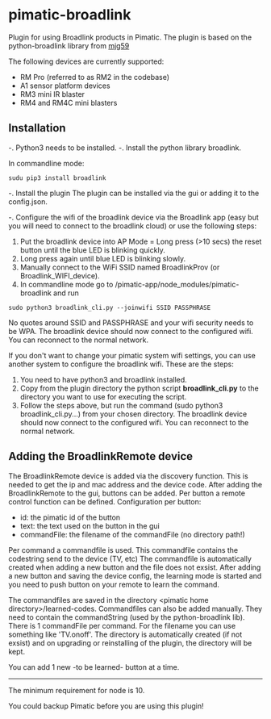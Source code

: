 # pimatic-broadlink
Plugin for using Broadlink products in Pimatic. The plugin is based on the python-broadlink library from [mjg59](https://github.com/mjg59/python-broadlink)

The following devices are currently supported:
- RM Pro (referred to as RM2 in the codebase)
- A1 sensor platform devices
- RM3 mini IR blaster
- RM4 and RM4C mini blasters


Installation
----
-. Python3 needs to be installed.
-. Install the python library broadlink.

In commandline mode:
```
sudu pip3 install broadlink
```
-. Install the plugin
The plugin can be installed via the gui or adding it to the config.json.

-. Configure the wifi of the broadlink device via the Broadlink app (easy but you will need to connect to the broadlink cloud) or use the following steps:
1. Put the broadlink device into AP Mode = Long press (>10 secs) the reset button until the blue LED is blinking quickly.
2. Long press again until blue LED is blinking slowly.
3. Manually connect to the WiFi SSID named BroadlinkProv (or Broadlink_WIFI_device).
4. In commandline mode go to /pimatic-app/node_modules/pimatic-broadlink and run 
```
sudo python3 broadlink_cli.py --joinwifi SSID PASSPHRASE
```
No quotes around SSID and PASSPHRASE and your wifi security needs to be WPA.
The broadlink device should now connect to the configured wifi. You can reconnect to the normal network.


If you don't want to change your pimatic system wifi settings, you can use another system to configure the broadlink wifi. These are the steps:
1. You need to have python3 and broadlink installed. 
2. Copy from the plugin directory the python script **broadlink_cli.py** to the directory you want to use for executing the script.
3. Follow the steps above, but run the command (sudo python3 broadlink_cli.py...) from your chosen directory.
The broadlink device should now connect to the configured wifi. You can reconnect to the normal network.

Adding the BroadlinkRemote device
----
The BroadlinkRemote device is added via the discovery function. This is needed to get the ip and mac address and the device code.
After adding the BroadlinkRemote to the gui, buttons can be added.
Per button a remote control function can be defined.
Configuration per button:
- id: the pimatic id of the button
- text: the text used on the button in the gui
- commandFile: the filename of the commandFile (no directory path!)

Per command a commandfile is used. This commandfile contains the codestring send to the device (TV, etc)
The commandfile is automatically created when adding a new button and the file does not exsist.
After adding a new button and saving the device config, the learning mode is started and you need to push button on your remote to learn the command.

The commandfiles are saved in the directory \<pimatic home directory\>/learned-codes. Commandfiles can also be added manually. They need to contain the commandString (used by the python-broadlink lib). There is 1 commandFile per command. For the filename you can use something like 'TV.onoff'. The directory is automatically created (if not exsist) and on upgrading or reinstalling of the plugin, the directory will be kept.

You can add 1 new -to be learned- button at a time.

---
The minimum requirement for node is 10.

You could backup Pimatic before you are using this plugin!
